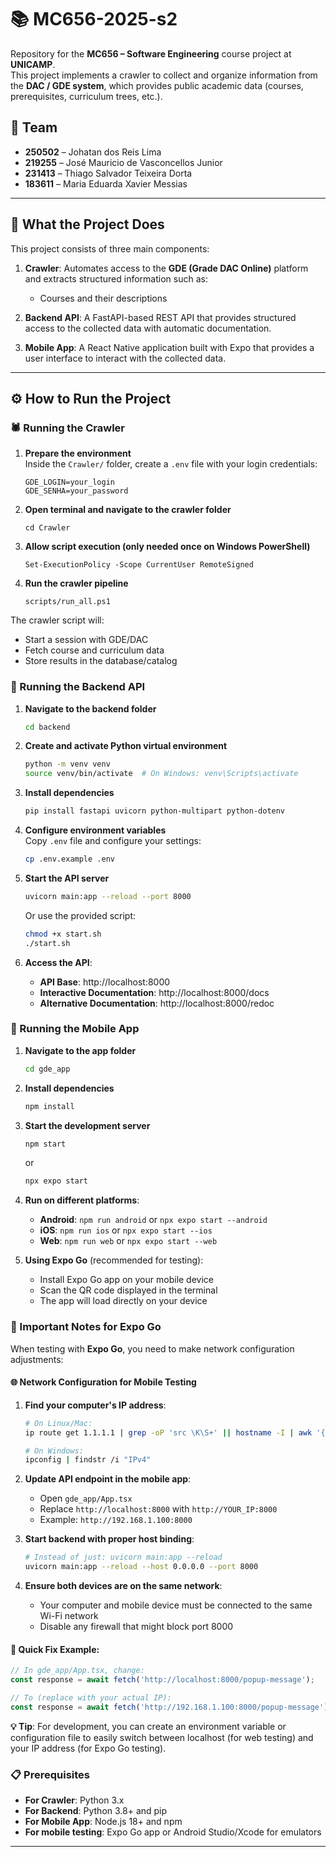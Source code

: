 # 📚 MC656-2025-s2

Repository for the **MC656 – Software Engineering** course project at **UNICAMP**.  
This project implements a crawler to collect and organize information from the **DAC / GDE system**, which provides public academic data (courses, prerequisites, curriculum trees, etc.).

## 👥 Team
- **250502** – Johatan dos Reis Lima  
- **219255** – José Mauricio de Vasconcellos Junior  
- **231413** – Thiago Salvador Teixeira Dorta    
- **183611** – Maria Eduarda Xavier Messias  

---

## 🚀 What the Project Does
This project consists of three main components:

1. **Crawler**: Automates access to the **GDE (Grade DAC Online)** platform and extracts structured information such as:
   - Courses and their descriptions  

2. **Backend API**: A FastAPI-based REST API that provides structured access to the collected data with automatic documentation.

3. **Mobile App**: A React Native application built with Expo that provides a user interface to interact with the collected data.

---

## ⚙️ How to Run the Project

### 🕷️ Running the Crawler

1. **Prepare the environment**  
   Inside the `Crawler/` folder, create a `.env` file with your login credentials:
   ```env
   GDE_LOGIN=your_login
   GDE_SENHA=your_password
   ```
2. **Open terminal and navigate to the crawler folder**  
   ```env
   cd Crawler
   ```
3. **Allow script execution (only needed once on Windows PowerShell)**  
   ```env
   Set-ExecutionPolicy -Scope CurrentUser RemoteSigned
   ```
4. **Run the crawler pipeline**  
   ```env
   scripts/run_all.ps1
   ```

The crawler script will:
- Start a session with GDE/DAC  
- Fetch course and curriculum data  
- Store results in the database/catalog  

### 🔗 Running the Backend API

1. **Navigate to the backend folder**  
   ```bash
   cd backend
   ```

2. **Create and activate Python virtual environment**  
   ```bash
   python -m venv venv
   source venv/bin/activate  # On Windows: venv\Scripts\activate
   ```

3. **Install dependencies**  
   ```bash
   pip install fastapi uvicorn python-multipart python-dotenv
   ```

4. **Configure environment variables**  
   Copy `.env` file and configure your settings:
   ```bash
   cp .env.example .env
   ```

5. **Start the API server**  
   ```bash
   uvicorn main:app --reload --port 8000
   ```
   
   Or use the provided script:
   ```bash
   chmod +x start.sh
   ./start.sh
   ```

6. **Access the API**:
   - **API Base**: http://localhost:8000
   - **Interactive Documentation**: http://localhost:8000/docs
   - **Alternative Documentation**: http://localhost:8000/redoc

### 📱 Running the Mobile App

1. **Navigate to the app folder**  
   ```bash
   cd gde_app
   ```

2. **Install dependencies**  
   ```bash
   npm install
   ```

3. **Start the development server**  
   ```bash
   npm start
   ```
   or
   ```bash
   npx expo start
   ```

4. **Run on different platforms**:
   - **Android**: `npm run android` or `npx expo start --android`
   - **iOS**: `npm run ios` or `npx expo start --ios`  
   - **Web**: `npm run web` or `npx expo start --web`

5. **Using Expo Go** (recommended for testing):
   - Install Expo Go app on your mobile device
   - Scan the QR code displayed in the terminal
   - The app will load directly on your device

### 📱 Important Notes for Expo Go

When testing with **Expo Go**, you need to make network configuration adjustments:

#### 🌐 Network Configuration for Mobile Testing

1. **Find your computer's IP address**:
   ```bash
   # On Linux/Mac:
   ip route get 1.1.1.1 | grep -oP 'src \K\S+' || hostname -I | awk '{print $1}'
   
   # On Windows:
   ipconfig | findstr /i "IPv4"
   ```

2. **Update API endpoint in the mobile app**:
   - Open `gde_app/App.tsx`
   - Replace `http://localhost:8000` with `http://YOUR_IP:8000`
   - Example: `http://192.168.1.100:8000`

3. **Start backend with proper host binding**:
   ```bash
   # Instead of just: uvicorn main:app --reload
   uvicorn main:app --reload --host 0.0.0.0 --port 8000
   ```

4. **Ensure both devices are on the same network**:
   - Your computer and mobile device must be connected to the same Wi-Fi network
   - Disable any firewall that might block port 8000

#### 🔧 Quick Fix Example:
```typescript
// In gde_app/App.tsx, change:
const response = await fetch('http://localhost:8000/popup-message');

// To (replace with your actual IP):
const response = await fetch('http://192.168.1.100:8000/popup-message');
```

**💡 Tip**: For development, you can create an environment variable or configuration file to easily switch between localhost (for web testing) and your IP address (for Expo Go testing).

### 📋 Prerequisites
- **For Crawler**: Python 3.x
- **For Backend**: Python 3.8+ and pip
- **For Mobile App**: Node.js 18+ and npm
- **For mobile testing**: Expo Go app or Android Studio/Xcode for emulators

---



